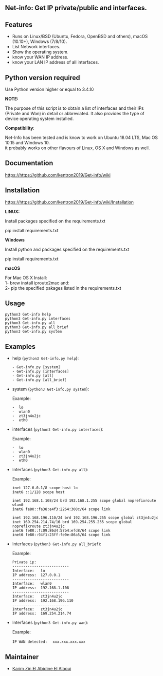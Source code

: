 ## Net-info: Get IP private/public and interfaces.

## Features

* Runs on Linux/BSD (Ubuntu, Fedora, OpenBSD and others), macOS (10.10+), Windows (7/8/10).
* List Network interfaces.
* Show the operating system.
* know your WAN IP address.
* know your LAN IP address of all interfaces.  

## Python version required  

Use Python version higher or equal to 3.4.10

**NOTE:**  

The purpose of this script is to obtain a list of interfaces and their IPs (Private and Wan) in detail or abbreviated. It also provides the type of device operating system installed.  

**Compatibility:**  

Net-Info has been tested and is know to work on Ubuntu 18.04 LTS, Mac OS 10.15 and Windows 10.  
it probably works on other flavours of Linux, OS X and Windows as well.  

## Documentation  

<https://https://github.com/kentron2019/Get-info/wiki>  

## Installation  

<https://https://github.com/kentron2019/Get-info/wiki/Installation>  


**LINUX:**  

Install packages specified on the requirements.txt

pip install requirements.txt

**Windows** 

Install python and packages specified on the requirements.txt

pip install requirements.txt

**macOS** 

For Mac OS X Install:  
1-  brew install iproute2mac 
and:  
2- pip the specified pakages listed in the requirements.txt  


## Usage 
  
	python3 Get-info help
	python3 Get-info.py interfaces
	python3 Get-info.py all
    python3 Get-info.py all_brief
    python3 Get-info.py system


## Examples

* help (`python3 Get-info.py help`):

    `- Get-info.py [system]`  
    `- Get-info.py [interfaces]`  
    `- Get-info.py [all]`  
    `- Get-info.py [all_brief]`  

* system (`python3 Get-info.py system`):

    Example:

    `-  lo`  
    `-  wlan0`  
    `-  zt3jn4u2jc`  
    `-  eth0`  

* interfaces (`python3 Get-info.py interfaces`):

    Example:  

    `-  lo`  
    `-  wlan0`  
    `-  zt3jn4u2jc`  
    `-  eth0`  

* Interfaces (`python3 Get-info.py all`):

    Example:

    `inet 127.0.0.1/8 scope host lo`  
    `inet6 ::1/128 scope host`  

    `inet 192.168.1.108/24 brd 192.168.1.255 scope global noprefixroute wlan0`  
    `inet6 fe80::fa38:e4f3:2264:300c/64 scope link`  
    
    `inet 192.168.196.110/24 brd 192.168.196.255 scope global zt3jn4u2jc`  
    `inet 169.254.214.74/16 brd 169.254.255.255 scope global noprefixroute zt3jn4u2jc`  
    `inet6 fe80::fc09:86d4:57b4:efd8/64 scope link`  
    `inet6 fe80::94f1:23ff:fe0e:86a5/64 scope link`  

* Interfaces (`python3 Get-info.py all_brief`):

    Example:

    `Private ip:`  
    `--------------------------`  
    `Interface:   lo`  
    `IP address:  127.0.0.1`  
    `--------------------------`  
    `Interface:   wlan0`  
    `IP address:  192.168.1.108`  
    `--------------------------`  
    `Interface:   zt3jn4u2jc`  
    `IP address:  192.168.196.110`  
    `--------------------------`  
    `Interface:   zt3jn4u2jc`  
    `IP address:  169.254.214.74`  

* Interfaces (`python3 Get-info.py wan`):

    Example:

    `IP WAN detected: `
    ` xxx.xxx.xxx.xxx`


## Maintainer

- [Karim Zin El Abidine El Alaoui](https://github.com/kentron2019)

